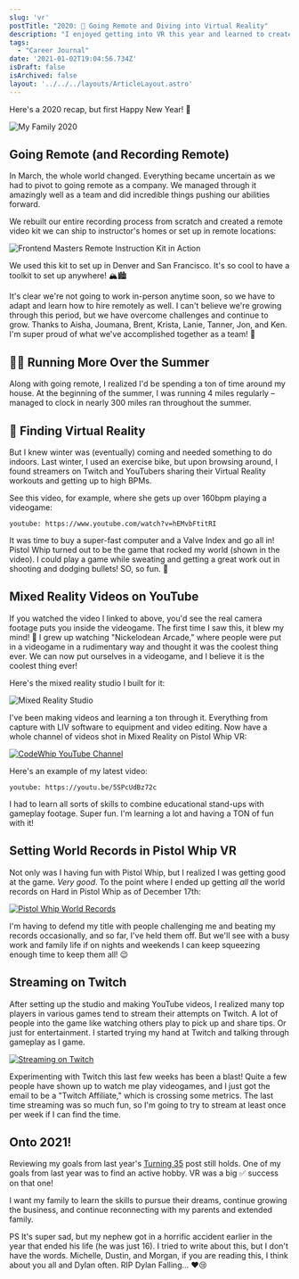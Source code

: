 ```yaml
---
slug: 'vr'
postTitle: "2020: 🥽 Going Remote and Diving into Virtual Reality"
description: "I enjoyed getting into VR this year and learned to create videos in Mixed Reality through LIV, posted them to YouTube and streamed through Twitch. And got all the world records in Pistol Whip."
tags:
  - "Career Journal"
date: '2021-01-02T19:04:56.734Z'
isDraft: false
isArchived: false
layout: '../../../layouts/ArticleLayout.astro'
---
```


Here's a 2020 recap, but first Happy New Year! 🥳

![My Family 2020](./grabanski-family.jpeg)

## Going Remote (and Recording Remote)

In March, the whole world changed. Everything became uncertain as we had to pivot to going remote as a company. We managed through it amazingly well as a team and did incredible things pushing our abilities forward.

We rebuilt our entire recording process from scratch and created a remote video kit we can ship to instructor's homes or set up in remote locations:

![Frontend Masters Remote Instruction Kit in Action](./remote-kit.jpg)

We used this kit to set up in Denver and San Francisco. It's so cool to have a toolkit to set up anywhere! 🏔🏙

It's clear we're not going to work in-person anytime soon, so we have to adapt and learn how to hire remotely as well. I can't believe we're growing through this period, but we have overcome challenges and continue to grow. Thanks to Aisha, Joumana, Brent, Krista, Lanie, Tanner, Jon, and Ken. I'm super proud of what we've accomplished together as a team! 🤩

## 🏃‍♂️ Running More Over the Summer

Along with going remote, I realized I'd be spending a ton of time around my house. At the beginning of the summer, I was running 4 miles regularly – managed to clock in nearly 300 miles ran throughout the summer. 

## 🥽 Finding Virtual Reality

But I knew winter was (eventually) coming and needed something to do indoors. Last winter, I used an exercise bike, but upon browsing around, I found streamers on Twitch and YouTubers sharing their Virtual Reality workouts and getting up to high BPMs. 

See this video, for example, where she gets up over 160bpm playing a videogame:

`youtube: https://www.youtube.com/watch?v=hEMvbFtitRI`

 It was time to buy a super-fast computer and a Valve Index and go all in! Pistol Whip turned out to be the game that rocked my world (shown in the video). I could play a game while sweating and getting a great work out in shooting and dodging bullets! SO, so fun. 🥳

## Mixed Reality Videos on YouTube

If you watched the video I linked to above, you'd see the real camera footage puts you inside the videogame. The first time I saw this, it blew my mind! 🤯 I grew up watching "Nickelodean Arcade," where people were put in a videogame in a rudimentary way and thought it was the coolest thing ever. We can now put ourselves in a videogame, and I believe it is the coolest thing ever!

Here's the mixed reality studio I built for it:

![Mixed Reality Studio](./mixed-reality-studio.jpg)

I've been making videos and learning a ton through it. Everything from capture with LIV software to equipment and video editing. Now have a whole channel of videos shot in Mixed Reality on Pistol Whip VR:

[![CodeWhip YouTube Channel](./codewhip-youtube.png)](https://www.youtube.com/channel/UC5W6ZgJB40-2NUYkhuqs2GA/videos)

Here's an example of my latest video:

`youtube: https://youtu.be/5SPcUdBz72c`

I had to learn all sorts of skills to combine educational stand-ups with gameplay footage. Super fun. I'm learning a lot and having a TON of fun with it!

## Setting World Records in Pistol Whip VR

Not only was I having fun with Pistol Whip, but I realized I was getting good at the game. _Very good_. To the point where I ended up getting _all_ the world records on Hard in Pistol Whip as of December 17th:

[![Pistol Whip World Records](./pistol-whip-world-records.jpg)](https://twitter.com/CodeWhipTV/status/1339762948995239936)

I'm having to defend my title with people challenging me and beating my records occasionally, and so far, I've held them off. But we'll see with a busy work and family life if on nights and weekends I can keep squeezing enough time to keep them all! 😉

## Streaming on Twitch

After setting up the studio and making YouTube videos, I realized many top players in various games tend to stream their attempts on Twitch. A lot of people into the game like watching others play to pick up and share tips. Or just for entertainment. I started trying my hand at Twitch and talking through gameplay as I game.

[![Streaming on Twitch](./twitch-streaming.png)](https://www.twitch.tv/codewhip)

Experimenting with Twitch this last few weeks has been a blast! Quite a few people have shown up to watch me play videogames, and I just got the email to be a "Twitch Affiliate," which is crossing some metrics. The last time streaming was so much fun, so I'm going to try to stream at least once per week if I can find the time.

## Onto 2021!

Reviewing my goals from last year's [Turning 35](turning-35) post still holds. One of my goals from last year was to find an active hobby. VR was a big ✅ success on that one!

I want my family to learn the skills to pursue their dreams, continue growing the business, and continue reconnecting with my parents and extended family. 

PS It's super sad, but my nephew got in a horrific accident earlier in the year that ended his life (he was just 16). I tried to write about this, but I don't have the words. Michelle, Dustin, and Morgan, if you are reading this, I think about you all and Dylan often. RIP Dylan Falling... ❤️😢